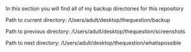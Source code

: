 In this section you will find all of my backup directories for this 
repository

Path to current directory: /Users/adult/desktop/thequestion/backup

Path to previous directory: /Users/adult/desktop/thequestion/screenshots

Path to next directory: /Users/adult/desktop/thequestion/whatispossible
